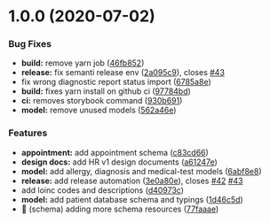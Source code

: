 # 1.0.0 (2020-07-02)


### Bug Fixes

* **build:** remove yarn job ([46fb852](https://github.com/HospitalRun/hospitalrun-core/commit/46fb852ac09380c67e77e92d8c2eeb0068d10b39))
* **release:** fix semanti release env ([2a095c9](https://github.com/HospitalRun/hospitalrun-core/commit/2a095c9d9337c1afd80a00ad0e21e95a68c201ab)), closes [#43](https://github.com/HospitalRun/hospitalrun-core/issues/43)
* fix wrong diagnostic report status import ([6785a8e](https://github.com/HospitalRun/hospitalrun-core/commit/6785a8e6bd822bdc8383517f31283e5b512f7a71))
* **build:** fixes yarn install on github ci ([97784bd](https://github.com/HospitalRun/hospitalrun-core/commit/97784bde80b843291f88c9799405c2057a6d6f66))
* **ci:** removes storybook command ([930b691](https://github.com/HospitalRun/hospitalrun-core/commit/930b6913ce408ca23b73113dbcb79e0be02708ed))
* **model:** remove unused models ([562a46e](https://github.com/HospitalRun/hospitalrun-core/commit/562a46e6554a4e301d3f7fc968fda551aeb57ebc))


### Features

* **appointment:** add appointment schema ([c83cd66](https://github.com/HospitalRun/hospitalrun-core/commit/c83cd66e188a9f1880346678fa2bbe6b5ad52b7b))
* **design docs:** add HR v1 design documents ([a61247e](https://github.com/HospitalRun/hospitalrun-core/commit/a61247e383619b63eadfa7eac8990a3758cde2cd))
* **model:** add allergy, diagnosis and medical-test models ([6abf8e8](https://github.com/HospitalRun/hospitalrun-core/commit/6abf8e82c419fb8cb253ca0a2a6ab1aecfec9bd3))
* **release:** add release automation ([3e0a80e](https://github.com/HospitalRun/hospitalrun-core/commit/3e0a80e80799102eadcbf4660518c6cc41c69f7d)), closes [#42](https://github.com/HospitalRun/hospitalrun-core/issues/42) [#43](https://github.com/HospitalRun/hospitalrun-core/issues/43)
* add loinc codes and descriptions ([d40973c](https://github.com/HospitalRun/hospitalrun-core/commit/d40973cdd11d126b504ec6d6f6c2f75a71a266d2))
* **model:** add patient database schema and typings ([1d46c5d](https://github.com/HospitalRun/hospitalrun-core/commit/1d46c5dcdbb2635ce1d1847f65362e4356df376f))
* 🎸 (schema) adding more schema resources ([77faaae](https://github.com/HospitalRun/hospitalrun-core/commit/77faaae9457d193ac025112b3db9cad07f88d0b5))
